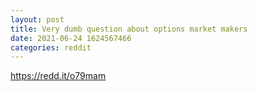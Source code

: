 ```yaml
--- 
layout: post 
title: Very dumb question about options market makers 
date: 2021-06-24 1624567466 
categories: reddit 
--- 
```

https://redd.it/o79mam